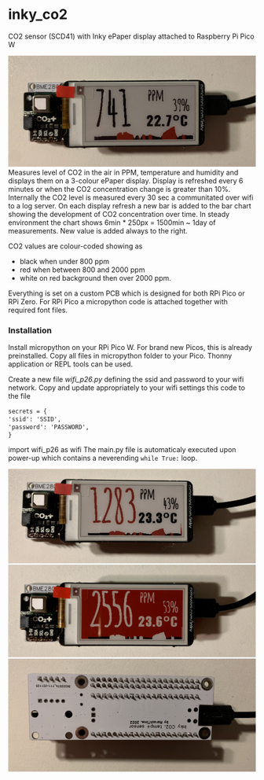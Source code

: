 # inky_co2
CO2 sensor (SCD41) with Inky ePaper display attached to Raspberry Pi Pico W

![](./images/IMG_9161.jpeg)
Measures level of CO2 in the air in PPM, temperature and humidity and displays them on a 3-colour ePaper display.
Display is refreshed every 6 minutes or when the CO2 concentration change is greater than 10%.
Internally the CO2 level is measured every 30 sec a communitated over wifi to a log server.
On each display refresh a new bar is added to the bar chart showing the development of CO2 concentration over time.
In steady environment the chart shows 6min * 250px = 1500min ~ 1day of measurements.
New value is added always to the right.

CO2 values are colour-coded showing as
- black when under 800 ppm
- red when between 800 and 2000 ppm
- white on red background then over 2000 ppm.

Everything is set on a custom PCB which is designed for both RPi Pico or RPi Zero.
For RPi Pico a micropython code is attached together with required font files.

### Installation
Install micropython on your RPi Pico W. For brand new Picos, this is already preinstalled.
Copy all files in micropython folder to your Pico. Thonny application or REPL tools can be used.

Create a new file _wifi_p26.py_ defining the ssid and password to your wifi network. Copy and update appropriately to your wifi settings this code to the file

```
secrets = {
'ssid': 'SSID',
'password': 'PASSWORD',
}
```

import wifi_p26 as wifi
The main.py file is automaticaly executed upon power-up which contains a neverending ```while True:``` loop.

![](./images/IMG_9169.jpeg)
![](./images/IMG_9165.jpeg)
![](./images/IMG_9163.jpeg)



